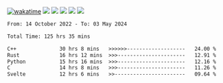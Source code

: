 [![wakatime](https://wakatime.com/badge/user/368879df-dc38-4b1a-86c4-8a2054a0e074.svg)](https://wakatime.com/@368879df-dc38-4b1a-86c4-8a2054a0e074)
<img src="https://img.shields.io/badge/Windows-0078D6?style=flat&logo=Windows&logoColor=white">
<img src="https://img.shields.io/badge/IntelliJ_IDEA-000000.svg?style=flat&logo=IntelliJ-IDEA&logoColor=white">
<img src="https://img.shields.io/badge/CLion-000000.svg?style=flat&logo=CLion&logoColor=white">
<img src="https://img.shields.io/badge/Visual_Studio_Code-007ACC?style=flat&logo=Visual-Studio-Code&logoColor=white">
<img src="https://img.shields.io/badge/Discord-5865F2?label=kano42&style=flat&logo=discord&logoColor=white">
<br>


<!--START_SECTION:waka-->

```txt
From: 14 October 2022 - To: 03 May 2024

Total Time: 125 hrs 35 mins

C++              30 hrs 8 mins   >>>>>>-------------------   24.00 %
Rust             16 hrs 12 mins  >>>----------------------   12.91 %
Python           15 hrs 16 mins  >>>----------------------   12.16 %
C                14 hrs 8 mins   >>>----------------------   11.26 %
Svelte           12 hrs 6 mins   >>-----------------------   09.64 %
```

<!--END_SECTION:waka-->
